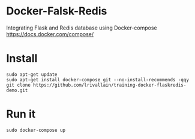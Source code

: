 # Docker-Falsk-Redis

Integrating Flask and Redis database using Docker-compose https://docs.docker.com/compose/

# Install

```
sudo apt-get update
sudo apt-get install docker-compose git --no-install-recommends -qqy
git clone https://github.com/lrivallain/training-docker-flaskredis-demo.git
```
# Run it

```
sudo docker-compose up
```
